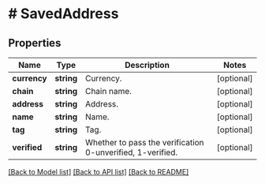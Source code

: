 # # SavedAddress

## Properties

Name | Type | Description | Notes
------------ | ------------- | ------------- | -------------
**currency** | **string** | Currency. | [optional] 
**chain** | **string** | Chain name. | [optional] 
**address** | **string** | Address. | [optional] 
**name** | **string** | Name. | [optional] 
**tag** | **string** | Tag. | [optional] 
**verified** | **string** | Whether to pass the verification 0-unverified, 1-verified. | [optional] 

[[Back to Model list]](../../README.md#documentation-for-models) [[Back to API list]](../../README.md#documentation-for-api-endpoints) [[Back to README]](../../README.md)
